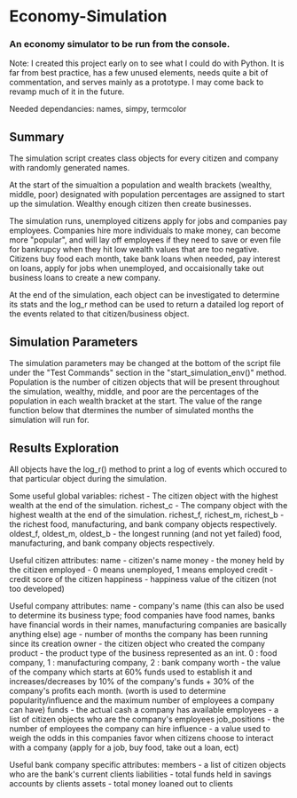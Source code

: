 # Economy-Simulation
### An economy simulator to be run from the console.

Note: I created this project early on to see what I could do with Python. It is far from best practice, has a few unused elements, needs quite a bit of commentation, and serves mainly as a prototype. I may come back to revamp much of it in the future.

Needed dependancies: names, simpy, termcolor

## Summary

The simulation script creates class objects for every citizen and company with randomly generated names.

At the start of the simualtion a population and wealth brackets (wealthy, middle, poor) designated with population percentages are assigned to start up the simulation. Wealthy enough citizen then create businesses.

The simulation runs, unemployed citizens apply for jobs and companies pay employees. Companies hire more individuals to make money, can become more "popular", and will lay off employees if they need to save or even file for bankrupcy when they hit low wealth values that are too negative. Citizens buy food each month, take bank loans when needed, pay interest on loans, apply for jobs when unemployed, and occaisionally take out business loans to create a new company.

At the end of the simulation, each object can be investigated to determine its stats and the log_r method can be used to return a datailed log report of the events related to that citizen/business object.

## Simulation Parameters

The simulation parameters may be changed at the bottom of the script file under the "Test Commands" section in the "start_simulation_env()" method. Population is the number of citizen objects that will be present throughout the simulation, wealthy, middle, and poor are the percentages of the population in each wealth bracket at the start. The value of the range function below that dtermines the number of simulated months the simulation will run for.


## Results Exploration

All objects have the log_r() method to print a log of events which occured to that particular object during the simulation.

Some useful global variables:
richest - The citizen object with the highest wealth at the end of the simulation.
richest_c - The company object with the highest wealth at the end of the simulation.
richest_f, richest_m, richest_b - the richest food, manufacturing, and bank company objects respectively.
oldest_f, oldest_m, oldest_b - the longest running (and not yet failed) food, manufacturing, and bank company objects respectively.

Useful citizen attributes:
name - citizen's name
money - the money held by the citizen
employed - 0 means unemployed, 1 means employed
credit - credit score of the citizen
happiness - happiness value of the citizen (not too developed)

Useful company attributes:
name - company's name (this can also be used to determine its business type; food companies have food names, banks have financial words in their names, manufacturing companies are basically anything else)
age - number of months the company has been running since its creation
owner - the citizen object who created the company
product - the product type of the business represented as an int. 0 : food company, 1 : manufacturing company, 2 : bank company
worth - the value of the company which starts at 60% funds used to establish it and increases/decreases by 10% of the company's funds + 30% of the company's profits each month. (worth is used to determine popularity/influence and the maximum number of employees a company can have)
funds - the actual cash a company has available
employees -  a list of citizen objects who are the company's employees
job_positions - the number of employees the company can hire
influence - a value used to weigh the odds in this companies favor when citizens choose to interact with a company (apply for a job, buy food, take out a loan, ect)

Useful bank company specific attributes:
members - a list of citizen objects who are the bank's current clients
liabilities - total funds held in savings accounts by clients
assets - total money loaned out to clients




